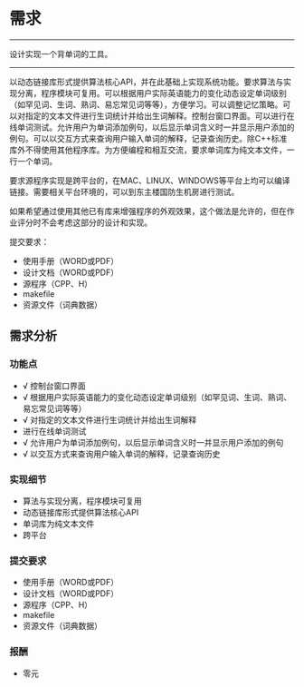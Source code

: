 # 需求

---

设计实现一个背单词的工具。

---

以动态链接库形式提供算法核心API，并在此基础上实现系统功能。要求算法与实现分离，程序模块可复用。可以根据用户实际英语能力的变化动态设定单词级别（如罕见词、生词、熟词、易忘常见词等等），方便学习。可以调整记忆策略。可以对指定的文本文件进行生词统计并给出生词解释。控制台窗口界面。可以进行在线单词测试。允许用户为单词添加例句，以后显示单词含义时一并显示用户添加的例句。可以以交互方式来查询用户输入单词的解释，记录查询历史。除C++标准库外不得使用其他程序库。为方便编程和相互交流，要求单词库为纯文本文件，一行一个单词。

要求源程序实现是跨平台的，在MAC、LINUX、WINDOWS等平台上均可以编译链接。需要相关平台环境的，可以到东主楼国防生机房进行测试。

如果希望通过使用其他已有库来增强程序的外观效果，这个做法是允许的，但在作业评分时不会考虑这部分的设计和实现。

提交要求：

- 使用手册（WORD或PDF）
- 设计文档（WORD或PDF）
- 源程序（CPP、H）
- makefile
- 资源文件（词典数据）

## 需求分析

### 功能点

- √ 控制台窗口界面
- √ 根据用户实际英语能力的变化动态设定单词级别（如罕见词、生词、熟词、易忘常见词等等）
- √ 对指定的文本文件进行生词统计并给出生词解释
- 进行在线单词测试
- √ 允许用户为单词添加例句，以后显示单词含义时一并显示用户添加的例句
- √ 以交互方式来查询用户输入单词的解释，记录查询历史


### 实现细节

- 算法与实现分离，程序模块可复用
- 动态链接库形式提供算法核心API
- 单词库为纯文本文件
- 跨平台

### 提交要求

- 使用手册（WORD或PDF）
- 设计文档（WORD或PDF）
- 源程序（CPP、H）
- makefile
- 资源文件（词典数据）

### 报酬

- 零元
